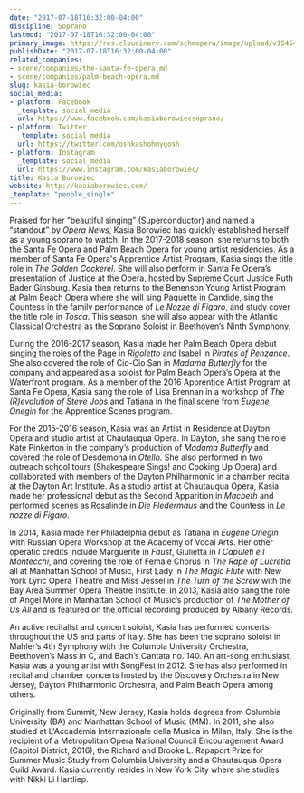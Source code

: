 ```yaml
---
date: "2017-07-18T16:32:00-04:00"
discipline: Soprano
lastmod: "2017-07-18T16:32:00-04:00"
primary_image: https://res.cloudinary.com/schmopera/image/upload/v1545409169/media/webhook-uploads/1500409593126/KasiaBoroweic.jpg.jpg
publishDate: "2017-07-18T16:32:00-04:00"
related_companies:
- scene/companies/the-santa-fe-opera.md
- scene/companies/palm-beach-opera.md
slug: kasia-borowiec
social_media:
- platform: Facebook
  _template: social_media
  url: https://www.facebook.com/kasiaborowiecsoprano/
- platform: Twitter
  _template: social_media
  url: https://twitter.com/oshkashohmygosh
- platform: Instagram
  _template: social_media
  url: https://www.instagram.com/kasiaborowiec/
title: Kasia Borowiec
website: http://kasiaborowiec.com/
_template: "people_single"
---
```


Praised for her “beautiful singing” (Superconductor) and named a “standout” by *Opera News*, Kasia Borowiec has quickly established herself as a young soprano to watch. In the 2017-2018 season, she returns to both the Santa Fe Opera and Palm Beach Opera for young artist residencies. As a member of Santa Fe Opera's Apprentice Artist Program, Kasia sings the title role in *The Golden Cockerel*.   She will also perform in Santa Fe Opera’s presentation of Justice at the Opera, hosted by Supreme Court Justice Ruth Bader Ginsburg. Kasia then returns to the Benenson Young Artist Program at Palm Beach Opera where she will sing Paquette in Candide, sing the Countess in the family performance of *Le Nozze di Figaro*, and study cover the title role in *Tosca*.  This season, she will also appear with the Atlantic Classical Orchestra as the Soprano Soloist in Beethoven’s Ninth Symphony.

During the 2016-2017 season, Kasia made her Palm Beach Opera debut singing the roles of the Page in *Rigoletto* and Isabel in *Pirates of Penzance*.  She also covered the role of Cio-Cio San in *Madama Butterfly* for the company and appeared as a soloist for Palm Beach Opera’s Opera at the Waterfront program.  As a member of the 2016 Apprentice Artist Program at Santa Fe Opera, Kasia sang the role of Lisa Brennan in a workshop of *The (R)evolution of Steve Jobs* and Tatiana in the final scene from *Eugene Onegin* for the Apprentice Scenes program.

For the 2015-2016 season, Kasia was an Artist in Residence at Dayton Opera and studio artist at Chautauqua Opera. In Dayton, she sang the role Kate Pinkerton in the company’s production of *Madama Butterfly* and covered the role of Desdemona in *Otello*.  She also performed in two outreach school tours (Shakespeare Sings! and Cooking Up Opera) and collaborated with members of the Dayton Philharmonic in a chamber recital at the Dayton Art Institute. As a studio artist at Chautauqua Opera, Kasia made her professional debut as the Second Apparition in *Macbeth* and performed scenes as Rosalinde in *Die Fledermaus* and the Countess in *Le nozze di Figaro*.  

In 2014, Kasia made her Philadelphia debut as Tatiana in *Eugene Onegin* with Russian Opera Workshop at the Academy of Vocal Arts.  Her other operatic credits include Marguerite in *Faust*, Giulietta in *I Capuleti e I Montecchi*, and covering the role of Female Chorus in *The Rape of Lucretia* all at Manhattan School of Music, First Lady in *The Magic Flute* with New York Lyric Opera Theatre and Miss Jessel in *The Turn of the Screw* with the Bay Area Summer Opera Theatre Institute. In 2013, Kasia also sang the role of Angel More in Manhattan School of Music’s production of *The Mother of Us All* and is featured on  the official recording produced by Albany Records.

An active recitalist and concert soloist, Kasia has performed concerts throughout the US and parts of Italy.  She has been the soprano soloist in Mahler’s 4th Symphony with the Columbia University Orchestra, Beethoven’s Mass in C, and Bach’s Cantata no. 140.  An art-song enthusiast, Kasia was a young artist with SongFest in 2012.  She has also performed in recital and chamber concerts hosted by the Discovery Orchestra in New Jersey, Dayton Philharmonic Orchestra, and Palm Beach Opera among others.

Originally from Summit, New Jersey, Kasia holds degrees from Columbia University (BA) and Manhattan School of Music (MM). In 2011, she also studied at L'Accademia Internazionale della Musica in Milan, Italy.  She is the recipient of a Metropolitan Opera National Council Encouragement Award (Capitol District, 2016), the Richard and Brooke L. Rapaport Prize for Summer Music Study from Columbia University and a Chautauqua Opera Guild Award. Kasia currently resides in New York City where she studies with Nikki Li Hartliep.
